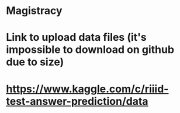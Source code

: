 # Magistracy
# Link to upload data files (it's impossible to download on github due to size)
# https://www.kaggle.com/c/riiid-test-answer-prediction/data
